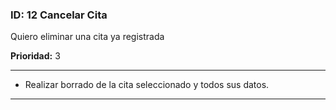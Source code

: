 ### **ID:** 12 **Cancelar Cita**

Quiero eliminar una cita ya registrada

**Prioridad:** 3

---

* Realizar borrado de la cita seleccionado y todos sus datos.

---

